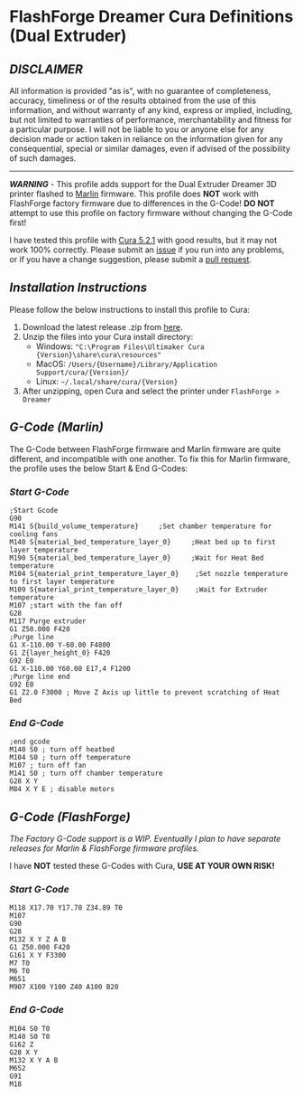 # FlashForge Dreamer Cura Definitions (Dual Extruder)

## **_DISCLAIMER_**
All information is provided "as is", with no guarantee of
completeness, accuracy, timeliness or of the results obtained from the use of this information, and without warranty of any kind, express or implied, including, but not limited to warranties of performance, merchantability and
fitness for a particular purpose. I will not be liable to you or anyone else for any decision made or action taken in reliance on the information given for any consequential, special or similar damages, even if advised of the possibility of such damages.

---

**_WARNING_** - This profile adds support for the Dual Extruder Dreamer 3D printer flashed to [Marlin](https://github.com/moonglow/FlashForge_Marlin) firmware. This profile does **NOT** work with FlashForge factory firmware due to differences in the G-Code! **DO NOT** attempt to use this profile on factory firmware without changing the G-Code first!

I have tested this profile with [Cura 5.2.1](https://ultimaker.com/software/ultimaker-cura) with good results, but it may not work 100% correctly. Please submit an [issue](https://github.com/tracedgod/FlashForge-Dreamer-Cura-Definitions/issues) if you run into any problems, or if you have a change suggestion, please submit a [pull request](https://github.com/tracedgod/FlashForge-Dreamer-Cura-Definitions/pulls).

## **_Installation Instructions_**
Please follow the below instructions to install this profile to Cura:

1. Download the latest release .zip from [here](https://github.com/tracedgod/FlashForge-Dreamer-Cura-Definitions/releases/latest).
2. Unzip the files into your Cura install directory:
    - Windows: ``"C:\Program Files\Ultimaker Cura {Version}\share\cura\resources"``
    - MacOS: ``/Users/{Username}/Library/Application Support/cura/{Version}/``
    - Linux: ``~/.local/share/cura/{Version}``
3. After unzipping, open Cura and select the printer under ``FlashForge > Dreamer``

## **_G-Code (Marlin)_**
The G-Code between FlashForge firmware and Marlin firmware are quite different, and incompatible with one another. To fix this for Marlin firmware, the profile uses the below Start & End G-Codes:

### **_Start G-Code_**
```
;Start Gcode
G90
M141 S{build_volume_temperature}     ;Set chamber temperature for cooling fans
M140 S{material_bed_temperature_layer_0}     ;Heat bed up to first layer temperature
M190 S{material_bed_temperature_layer_0}     ;Wait for Heat Bed temperature
M104 S{material_print_temperature_layer_0}    ;Set nozzle temperature to first layer temperature
M109 S{material_print_temperature_layer_0}    ;Wait for Extruder temperature
M107 ;start with the fan off
G28
M117 Purge extruder
G1 Z50.000 F420
;Purge line
G1 X-110.00 Y-60.00 F4800
G1 Z{layer_height_0} F420
G92 E0
G1 X-110.00 Y60.00 E17,4 F1200
;Purge line end
G92 E0
G1 Z2.0 F3000 ; Move Z Axis up little to prevent scratching of Heat Bed
```

### **_End G-Code_**
```
;end gcode
M140 S0 ; turn off heatbed
M104 S0 ; turn off temperature
M107 ; turn off fan
M141 S0 ; turn off chamber temperature
G28 X Y
M84 X Y E ; disable motors
```

## **_G-Code (FlashForge)_**
 _The Factory G-Code support is a WIP. Eventually I plan to have separate releases for Marlin & FlashForge firmware profiles._
 
 I have **NOT** tested these G-Codes with Cura, **USE AT YOUR OWN RISK!**

 ### **_Start G-Code_**

 ```
M118 X17.70 Y17.70 Z34.89 T0
M107
G90
G28
M132 X Y Z A B
G1 Z50.000 F420
G161 X Y F3300
M7 T0
M6 T0
M651
M907 X100 Y100 Z40 A100 B20
 ```

 ### **_End G-Code_**
 ```
M104 S0 T0
M140 S0 T0
G162 Z
G28 X Y
M132 X Y A B
M652
G91
M18
 ```